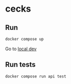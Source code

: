 # cecks

## Run

```bash
docker compose up
```

Go to [local dev](http://127.0.0.1:8000)

## Run tests

```bash
docker compose run api test
```
